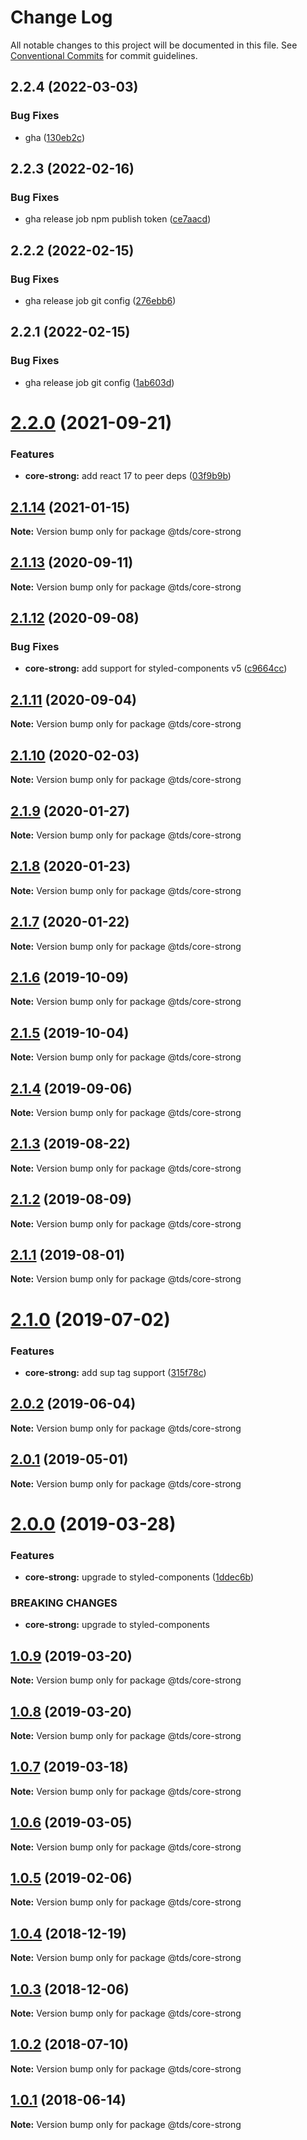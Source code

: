 # Change Log

All notable changes to this project will be documented in this file.
See [Conventional Commits](https://conventionalcommits.org) for commit guidelines.

## 2.2.4 (2022-03-03)


### Bug Fixes

* gha ([130eb2c](https://github.com/telusdigital/tds/commit/130eb2c26bedb447c7d3e2d0c1727ffd0ea41a41))





## 2.2.3 (2022-02-16)


### Bug Fixes

* gha release job npm publish token ([ce7aacd](https://github.com/telusdigital/tds/commit/ce7aacdd77e54c4f8e48eb31d0c05dc804530324))





## 2.2.2 (2022-02-15)


### Bug Fixes

* gha release job git config ([276ebb6](https://github.com/telusdigital/tds/commit/276ebb6968a0b56c9b87c178f6895a60ae108e71))





## 2.2.1 (2022-02-15)


### Bug Fixes

* gha release job git config ([1ab603d](https://github.com/telusdigital/tds/commit/1ab603d68c36219b0711fc353bc2515b64712ca9))





# [2.2.0](https://github.com/telusdigital/tds/compare/@tds/core-strong@2.1.14...@tds/core-strong@2.2.0) (2021-09-21)


### Features

* **core-strong:** add react 17 to peer deps ([03f9b9b](https://github.com/telusdigital/tds/commit/03f9b9beb3336eb6dffbc7747b3df571397754d3))





## [2.1.14](https://github.com/telusdigital/tds/compare/@tds/core-strong@2.1.13...@tds/core-strong@2.1.14) (2021-01-15)

**Note:** Version bump only for package @tds/core-strong





## [2.1.13](https://github.com/telusdigital/tds/compare/@tds/core-strong@2.1.12...@tds/core-strong@2.1.13) (2020-09-11)

**Note:** Version bump only for package @tds/core-strong





## [2.1.12](https://github.com/telusdigital/tds/compare/@tds/core-strong@2.1.11...@tds/core-strong@2.1.12) (2020-09-08)


### Bug Fixes

* **core-strong:** add support for styled-components v5 ([c9664cc](https://github.com/telusdigital/tds/commit/c9664cc69839495d80411ecf01fbe98524ddc12e))





## [2.1.11](https://github.com/telusdigital/tds/compare/@tds/core-strong@2.1.10...@tds/core-strong@2.1.11) (2020-09-04)

**Note:** Version bump only for package @tds/core-strong





## [2.1.10](https://github.com/telusdigital/tds/compare/@tds/core-strong@2.1.9...@tds/core-strong@2.1.10) (2020-02-03)

**Note:** Version bump only for package @tds/core-strong





## [2.1.9](https://github.com/telusdigital/tds/compare/@tds/core-strong@2.1.8...@tds/core-strong@2.1.9) (2020-01-27)

**Note:** Version bump only for package @tds/core-strong





## [2.1.8](https://github.com/telusdigital/tds/compare/@tds/core-strong@2.1.7...@tds/core-strong@2.1.8) (2020-01-23)

**Note:** Version bump only for package @tds/core-strong





## [2.1.7](https://github.com/telusdigital/tds/compare/@tds/core-strong@2.1.6...@tds/core-strong@2.1.7) (2020-01-22)

**Note:** Version bump only for package @tds/core-strong





## [2.1.6](https://github.com/telusdigital/tds/compare/@tds/core-strong@2.1.5...@tds/core-strong@2.1.6) (2019-10-09)

**Note:** Version bump only for package @tds/core-strong





## [2.1.5](https://github.com/telusdigital/tds/compare/@tds/core-strong@2.1.4...@tds/core-strong@2.1.5) (2019-10-04)

**Note:** Version bump only for package @tds/core-strong





## [2.1.4](https://github.com/telusdigital/tds/compare/@tds/core-strong@2.1.3...@tds/core-strong@2.1.4) (2019-09-06)

**Note:** Version bump only for package @tds/core-strong





## [2.1.3](https://github.com/telusdigital/tds/compare/@tds/core-strong@2.1.2...@tds/core-strong@2.1.3) (2019-08-22)

**Note:** Version bump only for package @tds/core-strong





## [2.1.2](https://github.com/telusdigital/tds/compare/@tds/core-strong@2.1.1...@tds/core-strong@2.1.2) (2019-08-09)

**Note:** Version bump only for package @tds/core-strong





## [2.1.1](https://github.com/telusdigital/tds/compare/@tds/core-strong@2.1.0...@tds/core-strong@2.1.1) (2019-08-01)

**Note:** Version bump only for package @tds/core-strong





# [2.1.0](https://github.com/telusdigital/tds/compare/@tds/core-strong@2.0.2...@tds/core-strong@2.1.0) (2019-07-02)


### Features

* **core-strong:** add sup tag support ([315f78c](https://github.com/telusdigital/tds/commit/315f78c))





## [2.0.2](https://github.com/telusdigital/tds/compare/@tds/core-strong@2.0.1...@tds/core-strong@2.0.2) (2019-06-04)

**Note:** Version bump only for package @tds/core-strong

## [2.0.1](https://github.com/telusdigital/tds/compare/@tds/core-strong@2.0.0...@tds/core-strong@2.0.1) (2019-05-01)

**Note:** Version bump only for package @tds/core-strong

# [2.0.0](https://github.com/telusdigital/tds/compare/@tds/core-strong@1.0.9...@tds/core-strong@2.0.0) (2019-03-28)

### Features

- **core-strong:** upgrade to styled-components ([1ddec6b](https://github.com/telusdigital/tds/commit/1ddec6b))

### BREAKING CHANGES

- **core-strong:** upgrade to styled-components

## [1.0.9](https://github.com/telusdigital/tds/compare/@tds/core-strong@1.0.8...@tds/core-strong@1.0.9) (2019-03-20)

**Note:** Version bump only for package @tds/core-strong

## [1.0.8](https://github.com/telusdigital/tds/compare/@tds/core-strong@1.0.7...@tds/core-strong@1.0.8) (2019-03-20)

**Note:** Version bump only for package @tds/core-strong

## [1.0.7](https://github.com/telusdigital/tds/compare/@tds/core-strong@1.0.6...@tds/core-strong@1.0.7) (2019-03-18)

**Note:** Version bump only for package @tds/core-strong

## [1.0.6](https://github.com/telusdigital/tds/compare/@tds/core-strong@1.0.5...@tds/core-strong@1.0.6) (2019-03-05)

**Note:** Version bump only for package @tds/core-strong

## [1.0.5](https://github.com/telusdigital/tds/compare/@tds/core-strong@1.0.4...@tds/core-strong@1.0.5) (2019-02-06)

**Note:** Version bump only for package @tds/core-strong

<a name="1.0.4"></a>

## [1.0.4](https://github.com/telusdigital/tds/compare/@tds/core-strong@1.0.3...@tds/core-strong@1.0.4) (2018-12-19)

**Note:** Version bump only for package @tds/core-strong

<a name="1.0.3"></a>

## [1.0.3](https://github.com/telusdigital/tds/compare/@tds/core-strong@1.0.2...@tds/core-strong@1.0.3) (2018-12-06)

**Note:** Version bump only for package @tds/core-strong

<a name="1.0.2"></a>

## [1.0.2](https://github.com/telusdigital/tds/compare/@tds/core-strong@1.0.1...@tds/core-strong@1.0.2) (2018-07-10)

**Note:** Version bump only for package @tds/core-strong

<a name="1.0.1"></a>

## [1.0.1](https://github.com/telusdigital/tds/compare/@tds/core-strong@1.0.0...@tds/core-strong@1.0.1) (2018-06-14)

**Note:** Version bump only for package @tds/core-strong
